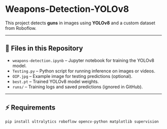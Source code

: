 # Weapons-Detection-YOLOv8
This project detects **guns** in images using **YOLOv8** and a custom dataset from Roboflow.

---

## 📂 Files in this Repository

- `weapons-detection.ipynb` – Jupyter notebook for training the YOLOv8 model.  
- `Testing.py` – Python script for running inference on images or videos.  
- `OIP.jpg` – Example image for testing predictions (optional).  
- `best.pt` – Trained YOLOv8 model weights.  
- `runs/` – Training logs and saved predictions (ignored in GitHub).  

---

## ⚡ Requirements

```bash
pip install ultralytics roboflow opencv-python matplotlib supervision 
